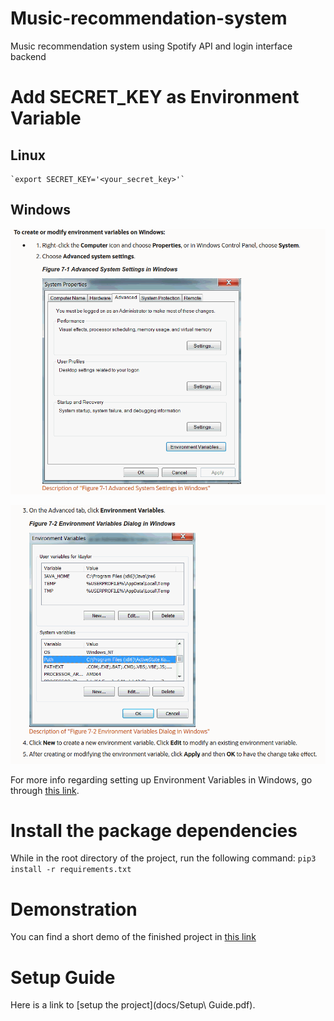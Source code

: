 # Music-recommendation-system
Music recommendation system using Spotify API and login interface backend

# Add SECRET_KEY as Environment Variable

 ## Linux 
    `export SECRET_KEY='<your_secret_key>'`

 ## Windows
    
 ![](docs/images/Env_Var_Setup.png)


 ![](docs/images/Env_Var_Setup_2.png)

 For more info regarding setting up Environment Variables in Windows, go through [this link](https://www.youtube.com/watch?v=IolxqkL7cD8).

# Install the package dependencies
While in the root directory of the project, run the following command:
   `pip3 install -r requirements.txt`

# Demonstration
You can find a short demo of the finished project in [this link](https://www.youtube.com/watch?v=Qz5_B1TEcpA&t=12s)

# Setup Guide
Here is a link to [setup the project](docs/Setup\ Guide.pdf).
